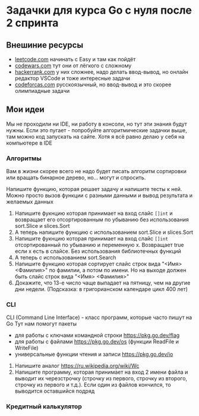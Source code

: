 # Задачки для курса Go с нуля после 2 спринта

## Внешиние ресурсы
- [leetcode.com](https://leetcode.com/studyplan/top-interview-150/) начинать с Easy и там как пойдёт
- [codewars.com](https://www.codewars.com/kata/search/go?q=&beta=false&order_by=rank_id%20asc) тут они от лёгкого с сложному
- [hackerrank.com](https://www.hackerrank.com/contests/projecteuler/challenges) у них сложнее, надо делать ввод-вывод, но онлайн редактор VSCode и тоже интересные задачи
- [codeforcas.com](https://codeforces.com/problemset?order=BY_RATING_ASC) русскоязычный, но ввод-вывод и это скорее олимпиадные задачи

## Мои идеи
Мы не проходили ни IDE, ни работу в консоли, но тут эти знания будут нужны. Если это пугает - попробуйте алгоритмические задачки выше, там можно код запускать на сайте. Хотя я всё равно делаю у себя на компьютере в IDE

### Алгоритмы
Вам в жизни скорее всего не надо будет писать алгоритм сортировки или вращать бинарное дерево, но... могут и спросить.

Напишите функцию, которая решает задачу и напишите тесты к ней. Можно просто вызов функции с разными данными и вывод результата и желаемых данных
1. Напишите фукнцию которая принимает на вход слайс `[]int` и возвращает его отсортированным по убыванию без использования sort.Slice и slices.Sort
2. А теперь напишите функцию с использованием sort.Slice и slices.Sort
3. Напишите фукнцию которая принимает на вход слайс `[]int` отсортированный по убыванию и переменную x. Возвращает true если x есть в слайсе. Без использования библиотечных функций
4. А теперь с использованием sort.Search
5. Напишите функцию которая сортирует слайс строк вида "<Имя> <Фамилия>" по фамилии, а потом по имени. Но на выходе должен быть слайс строк вида "<Имя> <Фамилия>"
6. Докажите, что 13-е число чаще выпадает на пятницу, чем на другие дни недели. (Подсказка: в григорианском календаре цикл 400 лет)

### CLI
CLI (Command Line Interface) - класс программ, которые часто пишут на Go
Тут нам помогут пакеты 
- для работы с ключами командной строки https://pkg.go.dev/flag
- для работы с файлами https://pkg.go.dev/os (функции ReadFile и WriteFile)
- универсальные функции чтения и записи https://pkg.go.dev/io

1. Напишите аналог https://ru.wikipedia.org/wiki/Wc
2. Напишите программу, которая принимает на вход 2 имени файла и выводит их черезстрочку (строчку из первого, строчку из второго, строчку из первого и т.д.). Если один из файлов кончился, то выводится оставшийся подряд

### Кредитный калькулятор

